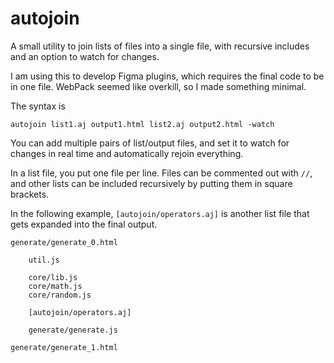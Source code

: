 # autojoin
A small utility to join lists of files into a single file, with recursive includes and an option to watch for changes.

I am using this to develop Figma plugins, which requires the final code to be in one file. WebPack seemed like overkill, so I made something minimal.

The syntax is

    autojoin list1.aj output1.html list2.aj output2.html -watch
 
You can add multiple pairs of list/output files, and set it to watch for changes in real time and automatically rejoin everything.

In a list file, you put one file per line. Files can be commented out with `//`, and other lists can be included recursively by putting them in square brackets.

In the following example, `[autojoin/operators.aj]` is another list file that gets expanded into the final output.

```
generate/generate_0.html

    util.js
    
    core/lib.js
    core/math.js
    core/random.js

    [autojoin/operators.aj]
   
    generate/generate.js

generate/generate_1.html
```
